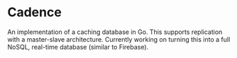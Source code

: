 # Cadence
An implementation of a caching database in Go. This supports replication with a master-slave architecture.
Currently working on turning this into a full NoSQL, real-time database (similar to Firebase).
